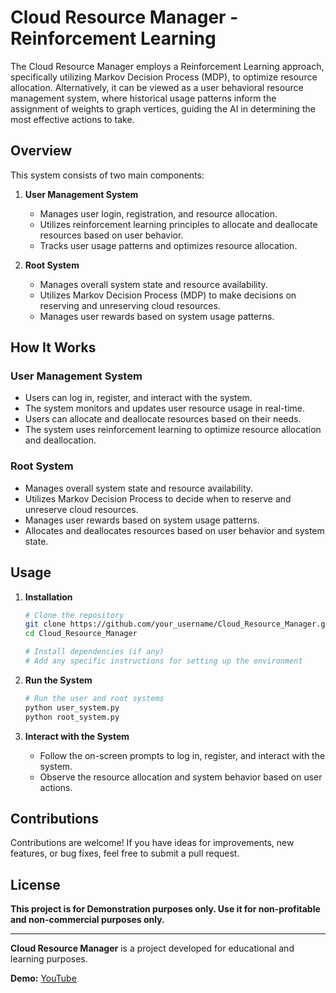 # Cloud Resource Manager - Reinforcement Learning

The Cloud Resource Manager employs a Reinforcement Learning approach, specifically utilizing Markov Decision Process (MDP), to optimize resource allocation. Alternatively, it can be viewed as a user behavioral resource management system, where historical usage patterns inform the assignment of weights to graph vertices, guiding the AI in determining the most effective actions to take.

## Overview

This system consists of two main components:

1. **User Management System**
    - Manages user login, registration, and resource allocation.
    - Utilizes reinforcement learning principles to allocate and deallocate resources based on user behavior.
    - Tracks user usage patterns and optimizes resource allocation.

2. **Root System**
    - Manages overall system state and resource availability.
    - Utilizes Markov Decision Process (MDP) to make decisions on reserving and unreserving cloud resources.
    - Manages user rewards based on system usage patterns.

## How It Works

### User Management System

- Users can log in, register, and interact with the system.
- The system monitors and updates user resource usage in real-time.
- Users can allocate and deallocate resources based on their needs.
- The system uses reinforcement learning to optimize resource allocation and deallocation.

### Root System

- Manages overall system state and resource availability.
- Utilizes Markov Decision Process to decide when to reserve and unreserve cloud resources.
- Manages user rewards based on system usage patterns.
- Allocates and deallocates resources based on user behavior and system state.

## Usage

1. **Installation**
    ```bash
    # Clone the repository
    git clone https://github.com/your_username/Cloud_Resource_Manager.git
    cd Cloud_Resource_Manager

    # Install dependencies (if any)
    # Add any specific instructions for setting up the environment
    ```

2. **Run the System**
    ```bash
    # Run the user and root systems
    python user_system.py
    python root_system.py
    ```

3. **Interact with the System**
    - Follow the on-screen prompts to log in, register, and interact with the system.
    - Observe the resource allocation and system behavior based on user actions.

## Contributions

Contributions are welcome! If you have ideas for improvements, new features, or bug fixes, feel free to submit a pull request.

## License

**This project is for Demonstration purposes only. Use it for non-profitable and non-commercial purposes only.**

---

**Cloud Resource Manager** is a project developed for educational and learning purposes.

__Demo:__ [YouTube](https://youtu.be/742-4JC84uY)
